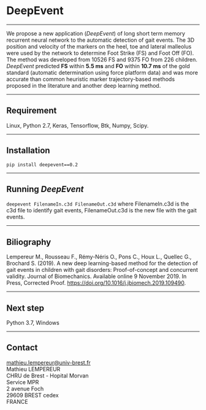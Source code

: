 # DeepEvent
---
We propose a new application (_DeepEvent_) of long short term memory recurrent neural network to the automatic detection of gait events.
The 3D position and velocity of the markers on the heel, toe and lateral malleolus were used by the network to determine Foot Strike (FS) and Foot Off (FO). 
The method was developed from  10526 FS and 9375 FO from 226 children. _DeepEvent_ predicted **FS** within **5.5 ms** and **FO** within **10.7 ms** of the gold standard (automatic determination using force platform data) and was more accurate than common heuristic marker trajectory-based methods proposed in the literature and another deep learning method.

---
## Requirement
Linux, Python 2.7, Keras, Tensorflow, Btk, Numpy, Scipy.

---
## Installation
`pip install deepevent==0.2`

---
## Running _DeepEvent_
`deepevent FilenameIn.c3d FilenameOut.c3d`
where FilenameIn.c3d is the c3d file to identify gait events, FilenameOut.c3d is the new file with the gait events.

---
## Biliography
Lempereur M., Rousseau F., Rémy-Néris O., Pons C., Houx L., Quellec G., Brochard S. (2019). A new deep learning-based method for the detection of gait events in children with gait disorders: Proof-of-concept and concurrent validity. Journal of Biomechanics. Available online 9 November 2019. In Press, Corrected Proof. https://doi.org/10.1016/j.jbiomech.2019.109490.

---
## Next step
Python 3.7, Windows

---
## Contact
[mathieu.lempereur@univ-brest.fr](mailto:mathieu.lemepreur@univ-brest.fr)  
Mathieu LEMPEREUR  
CHRU de Brest - Hopital Morvan  
Service MPR  
2 avenue Foch  
29609 BREST cedex  
FRANCE